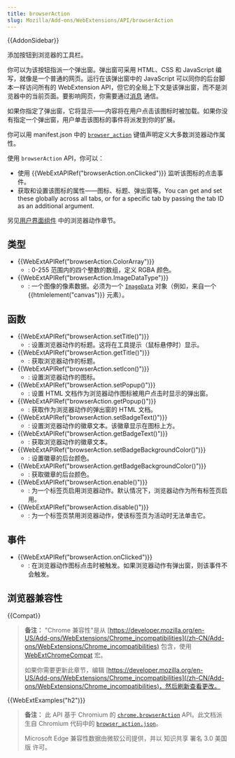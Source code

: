 ```yaml
---
title: browserAction
slug: Mozilla/Add-ons/WebExtensions/API/browserAction
---
```


{{AddonSidebar}}

添加按钮到浏览器的工具栏。

你可以为该按钮指派一个弹出窗。弹出窗可采用 HTML、CSS 和 JavaScript 编写，就像是一个普通的网页。运行在该弹出窗中的 JavaScript 可以同你的后台脚本一样访问所有的 WebExtension API，但它的全局上下文是该弹出窗，而不是浏览器中的当前页面。要影响网页，你需要通过[消息](/zh-CN/Add-ons/WebExtensions/Modify_a_web_page#Messaging) 通信。

如果你指定了弹出窗，它将显示——内容将在用户点击该图标时被加载。如果你没有指定一个弹出窗，用户单击该图标的事件将派发到你的扩展。

你可以用 manifest.json 中的 [`browser_action`](/zh-CN/docs/Mozilla/Add-ons/WebExtensions/manifest.json/browser_action) 键值声明定义大多数浏览器动作属性。

使用 `browserAction` API，你可以：

- 使用 {{WebExtAPIRef("browserAction.onClicked")}} 监听该图标的点击事件。
- 获取和设置该图标的属性——图标、标题、弹出窗等。You can get and set these globally across all tabs, or for a specific tab by passing the tab ID as an additional argument.

另见[用户界面组件](/zh-CN/docs/Mozilla/Add-ons/WebExtensions/User_interface_components) 中的浏览器动作章节。

## 类型

- {{WebExtAPIRef("browserAction.ColorArray")}}
  - : 0-255 范围内的四个整数的数组，定义 RGBA 颜色。
- {{WebExtAPIRef("browserAction.ImageDataType")}}
  - : 一个图像的像素数据。必须为一个 [`ImageData`](/zh-CN/docs/Web/API/ImageData) 对象（例如，来自一个 {{htmlelement("canvas")}} 元素）。

## 函数

- {{WebExtAPIRef("browserAction.setTitle()")}}
  - : 设置浏览器动作的标题。这将在工具提示（鼠标悬停时）显示。
- {{WebExtAPIRef("browserAction.getTitle()")}}
  - : 获取浏览器动作的标题。
- {{WebExtAPIRef("browserAction.setIcon()")}}
  - : 设置浏览器动作的图标。
- {{WebExtAPIRef("browserAction.setPopup()")}}
  - : 设置 HTML 文档作为浏览器动作图标被用户点击时显示的弹出窗。
- {{WebExtAPIRef("browserAction.getPopup()")}}
  - : 获取作为浏览器动作的弹出窗的 HTML 文档。
- {{WebExtAPIRef("browserAction.setBadgeText()")}}
  - : 设置浏览器动作的徽章文本。该徽章显示在图标上方。
- {{WebExtAPIRef("browserAction.getBadgeText()")}}
  - : 获取浏览器动作的徽章文本。
- {{WebExtAPIRef("browserAction.setBadgeBackgroundColor()")}}
  - : 设置徽章的后台颜色。
- {{WebExtAPIRef("browserAction.getBadgeBackgroundColor()")}}
  - : 获取徽章的后台颜色。
- {{WebExtAPIRef("browserAction.enable()")}}
  - : 为一个标签页启用浏览器动作。默认情况下，浏览器动作为所有标签页启用。
- {{WebExtAPIRef("browserAction.disable()")}}
  - : 为一个标签页禁用浏览器动作，使该标签页为活动时无法单击它。

## 事件

- {{WebExtAPIRef("browserAction.onClicked")}}
  - : 在浏览器动作图标点击时被触发。如果浏览器动作有弹出窗，则该事件不会触发。

## 浏览器兼容性

{{Compat}}

> **备注：** "Chrome 兼容性"是从 [https://developer.mozilla.org/en-US/Add-ons/WebExtensions/Chrome_incompatibilities](/zh-CN/Add-ons/WebExtensions/Chrome_incompatibilities) 包含，使用 [WebExtChromeCompat](/zh-CN/docs/Template:WebExtChromeCompat) 宏。
>
> 如果你需要更新此章节，编辑 [https://developer.mozilla.org/en-US/Add-ons/WebExtensions/Chrome_incompatibilities](/zh-CN/Add-ons/WebExtensions/Chrome_incompatibilities)，然后刷新查看更改。

{{WebExtExamples("h2")}}

> **备注：** 此 API 基于 Chromium 的 [`chrome.browserAction`](https://developer.chrome.com/extensions/browserAction) API。此文档派生自 Chromium 代码中的 [`browser_action.json`](https://chromium.googlesource.com/chromium/src/+/master/chrome/common/extensions/api/browser_action.json)。
>
> Microsoft Edge 兼容性数据由微软公司提供，并以 知识共享 署名 3.0 美国版 许可。

<!--
// Copyright 2015 The Chromium Authors. All rights reserved.
//
// Redistribution and use in source and binary forms, with or without
// modification, are permitted provided that the following conditions are
// met:
//
//    * Redistributions of source code must retain the above copyright
// notice, this list of conditions and the following disclaimer.
//    * Redistributions in binary form must reproduce the above
// copyright notice, this list of conditions and the following disclaimer
// in the documentation and/or other materials provided with the
// distribution.
//    * Neither the name of Google Inc. nor the names of its
// contributors may be used to endorse or promote products derived from
// this software without specific prior written permission.
//
// THIS SOFTWARE IS PROVIDED BY THE COPYRIGHT HOLDERS AND CONTRIBUTORS
// "AS IS" AND ANY EXPRESS OR IMPLIED WARRANTIES, INCLUDING, BUT NOT
// LIMITED TO, THE IMPLIED WARRANTIES OF MERCHANTABILITY AND FITNESS FOR
// A PARTICULAR PURPOSE ARE DISCLAIMED. IN NO EVENT SHALL THE COPYRIGHT
// OWNER OR CONTRIBUTORS BE LIABLE FOR ANY DIRECT, INDIRECT, INCIDENTAL,
// SPECIAL, EXEMPLARY, OR CONSEQUENTIAL DAMAGES (INCLUDING, BUT NOT
// LIMITED TO, PROCUREMENT OF SUBSTITUTE GOODS OR SERVICES; LOSS OF USE,
// DATA, OR PROFITS; OR BUSINESS INTERRUPTION) HOWEVER CAUSED AND ON ANY
// THEORY OF LIABILITY, WHETHER IN CONTRACT, STRICT LIABILITY, OR TORT
// (INCLUDING NEGLIGENCE OR OTHERWISE) ARISING IN ANY WAY OUT OF THE USE
// OF THIS SOFTWARE, EVEN IF ADVISED OF THE POSSIBILITY OF SUCH DAMAGE.
-->
